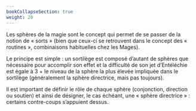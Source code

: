 ```yaml
---
bookCollapseSection: true
weight: 20
---
```


Les sphères de la magie sont le concept qui permet de se passer de la notion de « sorts » (bien que ceux-ci se retrouvent dans le concept des « routines », combinaisons habituelles chez les Mages).

Le principe est simple : un sortilège est composé d’autant de sphères que nécessaire pour accomplir son effet et la difficulté de son jet d’Entéléchie est égale à 3 + le niveau de la sphère la plus élevée impliquée dans le sortilège (généralement la sphère directrice, mais pas toujours).

Il est important de définir le rôle de chaque sphère (conjonction, direction ou soutien) et ainsi de désigner, le cas échéant, une « sphère directrice » : certains contre-coups s’appuient dessus.